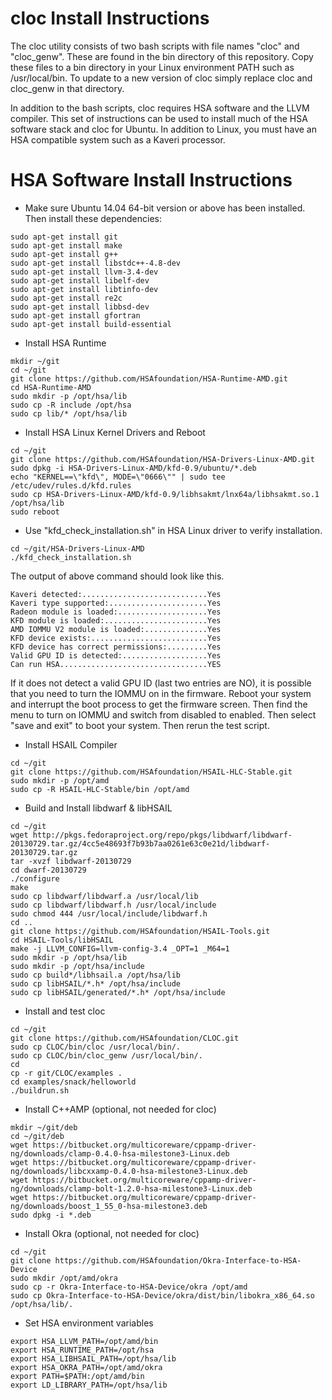 cloc Install Instructions
=========================

The cloc utility consists of two bash scripts with file names "cloc" and "cloc_genw". These are found in the bin directory of this repository. Copy these files to a bin directory in your Linux environment PATH such as /usr/local/bin.  To update to a new version of cloc simply replace cloc and cloc_genw in that directory.

In addition to the bash scripts, cloc requires HSA software and the LLVM compiler. This set of instructions can be used to install much of the HSA software stack and cloc for Ubuntu.  In addition to Linux, you must have an HSA compatible system such as a Kaveri processor. 


HSA Software Install Instructions
=================================


- Make sure Ubuntu 14.04 64-bit version or above has been installed.  Then install these dependencies:
```
sudo apt-get install git
sudo apt-get install make
sudo apt-get install g++
sudo apt-get install libstdc++-4.8-dev
sudo apt-get install llvm-3.4-dev
sudo apt-get install libelf-dev
sudo apt-get install libtinfo-dev
sudo apt-get install re2c
sudo apt-get install libbsd-dev
sudo apt-get install gfortran
sudo apt-get install build-essential 
```


- Install HSA Runtime
```
mkdir ~/git
cd ~/git
git clone https://github.com/HSAfoundation/HSA-Runtime-AMD.git
cd HSA-Runtime-AMD 
sudo mkdir -p /opt/hsa/lib
sudo cp -R include /opt/hsa
sudo cp lib/* /opt/hsa/lib
```


- Install HSA Linux Kernel Drivers and Reboot
```
cd ~/git
git clone https://github.com/HSAfoundation/HSA-Drivers-Linux-AMD.git
sudo dpkg -i HSA-Drivers-Linux-AMD/kfd-0.9/ubuntu/*.deb
echo "KERNEL==\"kfd\", MODE=\"0666\"" | sudo tee /etc/udev/rules.d/kfd.rules
sudo cp HSA-Drivers-Linux-AMD/kfd-0.9/libhsakmt/lnx64a/libhsakmt.so.1 /opt/hsa/lib
sudo reboot
```


- Use "kfd_check_installation.sh" in HSA Linux driver to verify installation.
``` 
cd ~/git/HSA-Drivers-Linux-AMD
./kfd_check_installation.sh
``` 

The output of above command should look like this.

```
Kaveri detected:............................Yes
Kaveri type supported:......................Yes
Radeon module is loaded:....................Yes
KFD module is loaded:.......................Yes
AMD IOMMU V2 module is loaded:..............Yes
KFD device exists:..........................Yes
KFD device has correct permissions:.........Yes
Valid GPU ID is detected:...................Yes
Can run HSA.................................YES
```

If it does not detect a valid GPU ID (last two entries are NO), it is possible that you need to turn the IOMMU on in the firmware.  Reboot your system and interrupt the boot process to get the firmware screen. Then find the menu to turn on IOMMU and switch from disabled to enabled.  Then select "save and exit" to boot your system.  Then rerun the test script.


- Install HSAIL Compiler
```
cd ~/git
git clone https://github.com/HSAfoundation/HSAIL-HLC-Stable.git
sudo mkdir -p /opt/amd
sudo cp -R HSAIL-HLC-Stable/bin /opt/amd
```


- Build and Install libdwarf & libHSAIL
```
cd ~/git
wget http://pkgs.fedoraproject.org/repo/pkgs/libdwarf/libdwarf-20130729.tar.gz/4cc5e48693f7b93b7aa0261e63c0e21d/libdwarf-20130729.tar.gz
tar -xvzf libdwarf-20130729
cd dwarf-20130729
./configure
make
sudo cp libdwarf/libdwarf.a /usr/local/lib
sudo cp libdwarf/libdwarf.h /usr/local/include
sudo chmod 444 /usr/local/include/libdwarf.h
cd ..
git clone https://github.com/HSAfoundation/HSAIL-Tools.git
cd HSAIL-Tools/libHSAIL
make -j LLVM_CONFIG=llvm-config-3.4 _OPT=1 _M64=1
sudo mkdir -p /opt/hsa/lib
sudo mkdir -p /opt/hsa/include
sudo cp build*/libhsail.a /opt/hsa/lib
sudo cp libHSAIL/*.h* /opt/hsa/include
sudo cp libHSAIL/generated/*.h* /opt/hsa/include

```


- Install and test cloc
```
cd ~/git
git clone https://github.com/HSAfoundation/CLOC.git
sudo cp CLOC/bin/cloc /usr/local/bin/.
sudo cp CLOC/bin/cloc_genw /usr/local/bin/.
cd 
cp -r git/CLOC/examples .
cd examples/snack/helloworld
./buildrun.sh
```


- Install C++AMP (optional, not needed for cloc)
```
mkdir ~/git/deb
cd ~/git/deb
wget https://bitbucket.org/multicoreware/cppamp-driver-ng/downloads/clamp-0.4.0-hsa-milestone3-Linux.deb
wget https://bitbucket.org/multicoreware/cppamp-driver-ng/downloads/libcxxamp-0.4.0-hsa-milestone3-Linux.deb
wget https://bitbucket.org/multicoreware/cppamp-driver-ng/downloads/clamp-bolt-1.2.0-hsa-milestone3-Linux.deb
wget https://bitbucket.org/multicoreware/cppamp-driver-ng/downloads/boost_1_55_0-hsa-milestone3.deb
sudo dpkg -i *.deb
```


- Install Okra (optional, not needed for cloc)
```
cd ~/git
git clone https://github.com/HSAfoundation/Okra-Interface-to-HSA-Device
sudo mkdir /opt/amd/okra
sudo cp -r Okra-Interface-to-HSA-Device/okra /opt/amd
sudo cp Okra-Interface-to-HSA-Device/okra/dist/bin/libokra_x86_64.so /opt/hsa/lib/.
```


- Set HSA environment variables
```
export HSA_LLVM_PATH=/opt/amd/bin
export HSA_RUNTIME_PATH=/opt/hsa
export HSA_LIBHSAIL_PATH=/opt/hsa/lib
export HSA_OKRA_PATH=/opt/amd/okra
export PATH=$PATH:/opt/amd/bin
export LD_LIBRARY_PATH=/opt/hsa/lib
```
